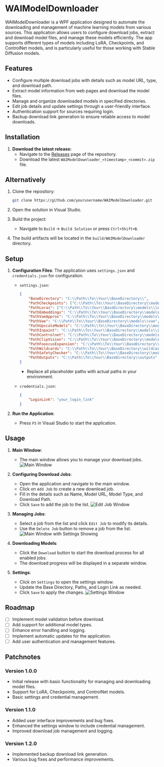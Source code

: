 # WAIModelDownloader

WAIModelDownloader is a WPF application designed to automate the downloading and management of machine learning models from various sources. This application allows users to configure download jobs, extract and download model files, and manage these models efficiently. The app supports different types of models including LoRA, Checkpoints, and ControlNet models, and is particularly useful for those working with Stable Diffusion models.

## Features
- Configure multiple download jobs with details such as model URL, type, and download path.
- Extract model information from web pages and download the model files.
- Manage and organize downloaded models in specified directories.
- Edit job details and update settings through a user-friendly interface.
- Authentication support for sources requiring login.
- Backup download link generation to ensure reliable access to model downloads.

## Installation

1. **Download the latest release:**
   - Navigate to the [Releases](https://github.com/gxrwes/WAI-ModelDownloadManager/releases) page of the repository.
   - Download the latest `WAIModelDownloader_<timestamp>_<commit>.zip` file.

## Alternatively

1. Clone the repository:
   ```bash
   git clone https://github.com/yourusername/WAIModelDownloader.git
   ```

2. Open the solution in Visual Studio.

3. Build the project:
   - Navigate to `Build` -> `Build Solution` or press `Ctrl+Shift+B`.

4. The build artifacts will be located in the `build/WAIModelDownloader` directory.

## Setup

1. **Configuration Files**: The application uses `settings.json` and `credentials.json` for configuration.
   - `settings.json`:
     ```json
     {
         "BaseDirectory": "C:\\Path\\To\\Your\\BaseDirectory\\",
         "PathCheckpoints": ["C:\\Path\\To\\Your\\BaseDirectory\\models\\checkpoints"],
         "PathLoras": ["C:\\Path\\To\\Your\\BaseDirectory\\models\\loras"],
         "PathEmbeddings": "C:\\Path\\To\\Your\\BaseDirectory\\models\\embeddings",
         "PathVaeApprox": "C:\\Path\\To\\Your\\BaseDirectory\\models\\vae_approx",
         "PathVae": "C:\\Path\\To\\Your\\BaseDirectory\\models\\vae",
         "PathUpscaleModels": "C:\\Path\\To\\Your\\BaseDirectory\\models\\upscale_models",
         "PathInpaint": "C:\\Path\\To\\Your\\BaseDirectory\\models\\inpaint",
         "PathControlnet": "C:\\Path\\To\\Your\\BaseDirectory\\models\\controlnet",
         "PathClipVision": "C:\\Path\\To\\Your\\BaseDirectory\\models\\clip_vision",
         "PathFooocusExpansion": "C:\\Path\\To\\Your\\BaseDirectory\\models\\prompt_expansion\\fooocus_expansion",
         "PathWildcards": "C:\\Path\\To\\Your\\BaseDirectory\\wildcards",
         "PathSafetyChecker": "C:\\Path\\To\\Your\\BaseDirectory\\models\\safety_checker",
         "PathOutputs": "C:\\Path\\To\\Your\\BaseDirectory\\outputs"
     }
     ```
     - Replace all placeholder paths with actual paths in your environment.

   - `credentials.json`:
     ```json
     {
         "LoginLink": "your_login_link"
     }
     ```

2. **Run the Application**:
   - Press `F5` in Visual Studio to start the application.

## Usage

1. **Main Window**:
   - The main window allows you to manage your download jobs.
   ![Main Window](Documentation/mainWindow.png)

2. **Configuring Download Jobs**:
   - Open the application and navigate to the main window.
   - Click on `Add Job` to create a new download job.
   - Fill in the details such as Name, Model URL, Model Type, and Download Path.
   - Click `Save` to add the job to the list.
   ![Edit Job Window](Documentation/editJobWindow.png)

3. **Managing Jobs**:
   - Select a job from the list and click `Edit Job` to modify its details.
   - Use the `Delete Job` button to remove a job from the list.
   ![Main Window with Settings Showing](Documentation/mainWindow_settingsShowing.png)

4. **Downloading Models**:
   - Click the `Download` button to start the download process for all enabled jobs.
   - The download progress will be displayed in a separate window.

5. **Settings**:
   - Click on `Settings` to open the settings window.
   - Update the Base Directory, Paths, and Login Link as needed.
   - Click `Save` to apply the changes.
   ![Settings Window](Documentation/SettingsWindow.png)

## Roadmap

- [ ] Implement model validation before download.
- [ ] Add support for additional model types.
- [ ] Enhance error handling and logging.
- [ ] Implement automatic updates for the application.
- [ ] Add user authentication and management features.

## Patchnotes

### Version 1.0.0
- Initial release with basic functionality for managing and downloading model files.
- Support for LoRA, Checkpoints, and ControlNet models.
- Basic settings and credential management.

### Version 1.1.0
- Added user interface improvements and bug fixes.
- Enhanced the settings window to include credential management.
- Improved download job management and logging.

### Version 1.2.0
- Implemented backup download link generation.
- Various bug fixes and performance improvements.
